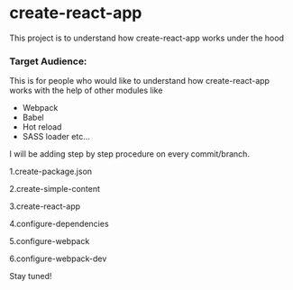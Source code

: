 # create-react-app

 This project is to understand how create-react-app works under the hood

### Target Audience:

This is for people who would like to understand how create-react-app works with the help of other modules
like 
* Webpack
* Babel
* Hot reload
* SASS loader etc...

I will be adding step by step procedure on every commit/branch.

1.create-package.json

2.create-simple-content

3.create-react-app

4.configure-dependencies

5.configure-webpack

6.configure-webpack-dev

Stay tuned!
